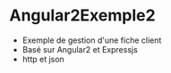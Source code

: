 # Angular2Exemple2


* Exemple de gestion d'une fiche client
* Basé sur Angular2 et Expressjs
* http et json
